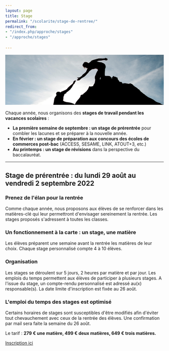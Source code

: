 ```yaml
---
layout: page
title: Stage
permalink: "/scolarite/stage-de-rentree/"
redirect_from:
- "/index.php/approche/stages"
- "/approche/stages"

---
```

![Coaching - Ecole Saint-John Perse](/images/coaching.jpg)

Chaque année, nous organisons des **stages de travail pendant les vacances scolaires** :

* **La première semaine de septembre : un stage de prérentrée** pour combler les lacunes et se préparer à la nouvelle année.
* **En février : un stage de préparation aux concours des écoles de commerces post-bac** (ACCESS, SESAME, LINK, ATOUT+3, etc.)
* **Au printemps : un stage de révisions** dans la perspective du baccalauréat.

***

## Stage de prérentrée : du lundi 29 août au vendredi 2 septembre 2022

### Prenez de l'élan pour la rentrée

Comme chaque année, nous proposons aux élèves de se renforcer dans les matières-clé qui leur permettront d'envisager sereinement la rentrée. Les stages proposés s'adressent à toutes les classes.

### Un fonctionnement à la carte : un stage, une matière

Les élèves préparent une semaine avant la rentrée les matières de leur choix. Chaque stage personnalisé compte 4 à 10 élèves.

### Organisation

Les stages se déroulent sur 5 jours, 2 heures par matière et par jour. Les emplois du temps permettent aux élèves de participer à plusieurs stages. A l'issue du stage, un compte-rendu personnalisé est adressé au(x) responsable(s). La date limite d'inscription est fixée au 26 août.

### L'emploi du temps des stages est optimisé

Certains horaires de stages sont susceptibles d'être modifiés afin d'éviter tout chevauchement avec ceux de la rentrée des élèves. Une confirmation par mail sera faite la semaine du 26 août.

Le tarif : **279 € une matière, 499 € deux matières, 649 € trois matières.**

[Inscription ici ]()